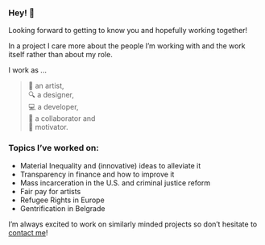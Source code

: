 ### Hey! 👋 

Looking forward to getting to know you and hopefully working together!

In a project I care more about the people I’m working with and the work itself rather than about my role.

I work as ...  
> :art: an artist,  
:mag: a designer,  
:computer: a developer,  
:busts_in_silhouette: a collaborator and    
:tada: motivator.

### Topics I’ve worked on:

- Material Inequality and (innovative) ideas to alleviate it
- Transparency in finance and how to improve it
- Mass incarceration in the U.S. and criminal justice reform
- Fair pay for artists
- Refugee Rights in Europe
- Gentrification in Belgrade

I’m always excited to work on similarly minded projects so don’t hesitate to [contact me](mailto:felix@felixbuchholz.com)!

